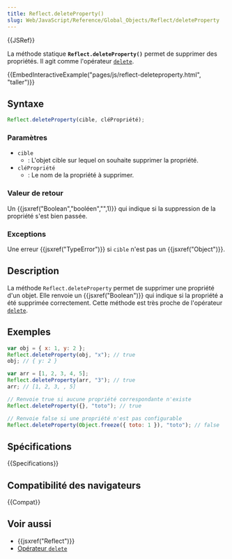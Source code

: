 ```yaml
---
title: Reflect.deleteProperty()
slug: Web/JavaScript/Reference/Global_Objects/Reflect/deleteProperty
---
```


{{JSRef}}

La méthode statique **`Reflect.deleteProperty()`** permet de supprimer des propriétés. Il agit comme l'opérateur [`delete`](/fr/docs/Web/JavaScript/Reference/Opérateurs/L_opérateur_delete).

{{EmbedInteractiveExample("pages/js/reflect-deleteproperty.html", "taller")}}

## Syntaxe

```js
Reflect.deleteProperty(cible, cléPropriété);
```

### Paramètres

- `cible`
  - : L'objet cible sur lequel on souhaite supprimer la propriété.
- `cléPropriété`
  - : Le nom de la propriété à supprimer.

### Valeur de retour

Un {{jsxref("Boolean","booléen","",1)}} qui indique si la suppression de la propriété s'est bien passée.

### Exceptions

Une erreur {{jsxref("TypeError")}} si `cible` n'est pas un {{jsxref("Object")}}.

## Description

La méthode `Reflect.deleteProperty` permet de supprimer une propriété d'un objet. Elle renvoie un {{jsxref("Boolean")}} qui indique si la propriété a été supprimée correctement. Cette méthode est très proche de l'opérateur [`delete`](/fr/docs/Web/JavaScript/Reference/Opérateurs/L_opérateur_delete).

## Exemples

```js
var obj = { x: 1, y: 2 };
Reflect.deleteProperty(obj, "x"); // true
obj; // { y: 2 }

var arr = [1, 2, 3, 4, 5];
Reflect.deleteProperty(arr, "3"); // true
arr; // [1, 2, 3, , 5]

// Renvoie true si aucune propriété correspondante n'existe
Reflect.deleteProperty({}, "toto"); // true

// Renvoie false si une propriété n'est pas configurable
Reflect.deleteProperty(Object.freeze({ toto: 1 }), "toto"); // false
```

## Spécifications

{{Specifications}}

## Compatibilité des navigateurs

{{Compat}}

## Voir aussi

- {{jsxref("Reflect")}}
- [Opérateur `delete`](/fr/docs/Web/JavaScript/Reference/Opérateurs/L_opérateur_delete)
